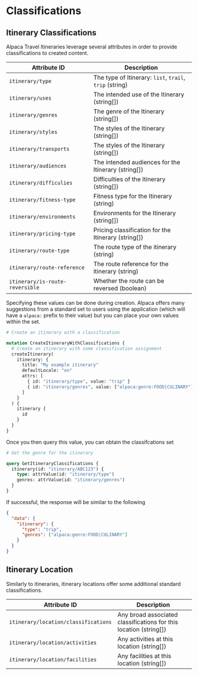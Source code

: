 # Classifications

## Itinerary Classifications

Alpaca Travel Itineraries leverage several attributes in order to provide
classifications to created content.

| Attribute ID                    | Description                                             |
| ------------------------------- | ------------------------------------------------------- |
| `itinerary/type`                | The type of Itinerary: `list`, `trail`, `trip` (string) |
| `itinerary/uses`                | The intended use of the Itinerary (string[])            |
| `itinerary/genres`              | The genre of the Itinerary (string[])                   |
| `itinerary/styles`              | The styles of the Itinerary (string[])                  |
| `itinerary/transports`          | The styles of the Itinerary (string[])                  |
| `itinerary/audiences`           | The intended audiences for the Itinerary (string[])     |
| `itinerary/difficulies`         | Difficulties of the Itinerary (string[])                |
| `itinerary/fitness-type`        | Fitness type for the Itinerary (string)                 |
| `itinerary/environments`        | Environments for the Itinerary (string[])               |
| `itinerary/pricing-type`        | Pricing classification for the Itinerary (string[])     |
| `itinerary/route-type`          | The route type of the itinerary (string)                |
| `itinerary/route-reference`     | The route reference for the itinerary (string)          |
| `itinerary/is-route-reversible` | Whether the route can be reversed (boolean)             |

Specifying these values can be done during creation. Alpaca offers many
suggestions from a standard set to users using the application (which will have
a `alpaca:` prefix to their value) but you can place your own values within
the set.

```graphql
# Create an itinerary with a classification

mutation CreateItineraryWithClassifications {
  # Create an itinerary with some classification assignment
  createItinerary(
    itinerary: {
      title: "My example itinerary"
      defaultLocale: "en"
      attrs: [
        { id: "itinerary/type", value: "trip" }
        { id: "itinerary/genres", value: ["alpaca:genre:FOOD|CULINARY"] }
      ]
    }
  ) {
    itinerary {
      id
    }
  }
}
```

Once you then query this value, you can obtain the classifcations set

```graphql
# Get the genre for the itinerary

query GetItineraryClassifications {
  itinerary(id: "itinerary/ABC123") {
    type: attrValue(id: "itinerary/type")
    genres: attrValue(id: "itinerary/genres")
  }
}
```

If successful, the response will be similar to the following

```json
{
  "data": {
    "itinerary": {
      "type": "trip",
      "genres": ["alpaca:genre:FOOD|CULINARY"]
    }
  }
}
```

## Itinerary Location

Similarly to itineraries, itinerary locations offer some additional standard
classifications.

| Attribute ID                         | Description                                                       |
| ------------------------------------ | ----------------------------------------------------------------- |
| `itinerary/location/classifications` | Any broad associated classifications for this location (string[]) |
| `itinerary/location/activities`      | Any activities at this location (string[])                        |
| `itinerary/location/facilities`      | Any facilities at this location (string[])                        |
